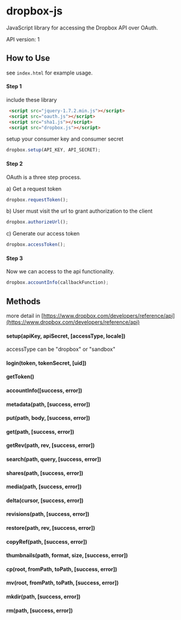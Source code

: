 # dropbox-js

JavaScript library for accessing the Dropbox API over OAuth.

API version: 1

## How to Use
see `index.html` for example usage.
#### Step 1
include these library

```html
 <script src="jquery-1.7.2.min.js"></script>
 <script src="oauth.js"></script>
 <script src="sha1.js"></script>
 <script src="dropbox.js"></script>
```
setup your consumer key and consumer secret

```javascript
dropbox.setup(API_KEY, API_SECRET);
```
#### Step 2
OAuth is a three step process.

a) Get a request token

```javascript
dropbox.requestToken();
```
b) User must visit the url to grant authorization to the client

```javascript
dropbox.authorizeUrl();
```
c) Generate our access token

```javascript
dropbox.accessToken();
```
#### Step 3
Now we can access to the api functionality.

```javascript
dropbox.accountInfo(callbackFunction);
```

## Methods
more detail in [https://www.dropbox.com/developers/reference/api](https://www.dropbox.com/developers/reference/api)

#### setup(apiKey, apiSecret, [accessType, locale])
accessType can be "dropbox" or "sandbox"
#### login(token, tokenSecret, [uid])
#### getToken()

#### accountInfo([success, error])
#### metadata(path, [success, error])
#### put(path, body, [success, error])
#### get(path, [success, error])
#### getRev(path, rev, [success, error])
#### search(path, query, [success, error])
#### shares(path, [success, error])
#### media(path, [success, error])
#### delta(cursor, [success, error])
#### revisions(path, [success, error])
#### restore(path, rev, [success, error])
#### copyRef(path, [success, error])
#### thumbnails(path, format, size, [success, error])
#### cp(root, fromPath, toPath, [success, error])
#### mv(root, fromPath, toPath, [success, error])
#### mkdir(path, [success, error])
#### rm(path, [success, error])

